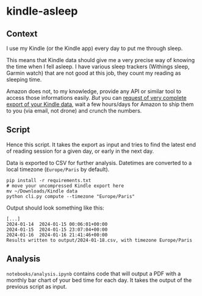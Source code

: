 # kindle-asleep

## Context

I use my Kindle (or the Kindle app) every day to put me through sleep.

This means that Kindle data should give me a very precise way of knowing the time when I fell asleep. I have various sleep trackers (Withings sleep, Garmin watch) that are not good at this job, they count my reading as sleeping time.

Amazon does not, to my knowledge, provide any API or similar tool to access those informations easily. _But_ you can [request of very complete export of your Kindle data](https://jakelee.co.uk/analysing-5-years-of-amazon-kindle-reading/), wait a few hours/days for Amazon to ship them to you (via email, not drone) and crunch the numbers.

## Script

Hence this script. It takes the export as input and tries to find the latest end of reading session for a given day, or early in the next day.

Data is exported to CSV for further analysis. Datetimes are converted to a local timezone (`Europe/Paris` by default).

```shell
pip install -r requirements.txt
# move your uncompressed Kindle export here
mv ~/Downloads/Kindle data
python cli.py compute --timezone "Europe/Paris"
```

Output should look something like this:

```
[...]
2024-01-14	2024-01-15 00:06:01+00:00
2024-01-15	2024-01-15 23:07:04+00:00
2024-01-16	2024-01-16 21:41:46+00:00
Results written to output/2024-01-18.csv, with timezone Europe/Paris
```

## Analysis

`notebooks/analysis.ipynb` contains code that will output a PDF with a monthly bar chart of your bed time for each day. It takes the output of the previous script as input.
